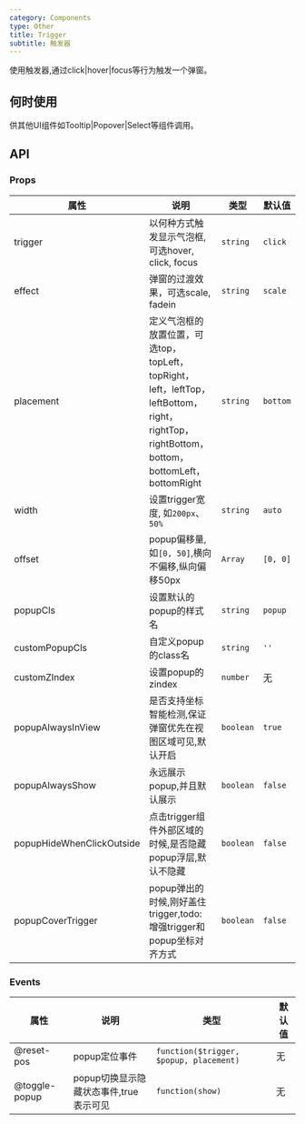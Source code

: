 ```yaml
---
category: Components
type: Other
title: Trigger
subtitle: 触发器
---
```


使用触发器,通过click|hover|focus等行为触发一个弹窗。

## 何时使用

供其他UI组件如Tooltip|Popover|Select等组件调用。

## API

### Props

属性 | 说明 | 类型 | 默认值
-----|-----|-----|------
trigger | 以何种方式触发显示气泡框,可选hover, click, focus | `string` | `click`
effect | 弹窗的过渡效果，可选scale, fadein | `string` | `scale`
placement | 定义气泡框的放置位置，可选top，topLeft，topRight，<br> left，leftTop，leftBottom，right，rightTop，rightBottom，<br>bottom，bottomLeft，bottomRight | `string` | `bottom`
width | 设置trigger宽度, 如`200px`、`50%` | `string` | `auto`
offset | popup偏移量, 如`[0, 50]`,横向不偏移,纵向偏移50px | `Array` | `[0, 0]`
popupCls | 设置默认的popup的样式名 | `string` | `popup`
customPopupCls | 自定义popup的class名 | `string` | `''`
customZIndex | 设置popup的zindex | `number` | 无
popupAlwaysInView | 是否支持坐标智能检测,保证弹窗优先在视图区域可见,默认开启 | `boolean` | `true`
popupAlwaysShow | 永远展示popup,并且默认展示 | `boolean` | `false`
popupHideWhenClickOutside | 点击trigger组件外部区域的时候,是否隐藏popup浮层,默认不隐藏 | `boolean` | `false`
popupCoverTrigger | popup弹出的时候,刚好盖住trigger,todo: 增强trigger和popup坐标对齐方式 | `boolean` | `false`

### Events

属性 | 说明 | 类型 | 默认值
-----|-----|-----|------
@reset-pos | popup定位事件 | `function($trigger, $popup, placement)` | 无
@toggle-popup | popup切换显示隐藏状态事件,true表示可见 | `function(show)` | 无

<style>
  .atui-trigger-cont {
    margin: 10px 0;
  }
</style>
